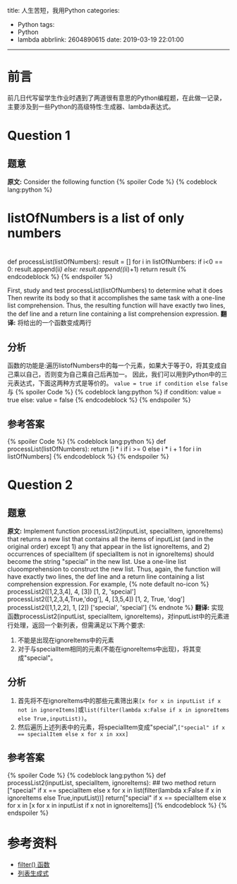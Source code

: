 title: 人生苦短，我用Python
categories:
  - Python
tags:
  - Python
  - lambda
abbrlink: 2604890615
date: 2019-03-19 22:01:00
---
# 前言
前几日代写留学生作业时遇到了两道很有意思的Python编程题，在此做一记录，主要涉及到一些Python的高级特性:生成器、lambda表达式。
<!--more-->

# Question 1
## 题意
**原文:**
Consider the following function
{% spoiler Code %}
{% codeblock lang:python %}
# listOfNumbers is a list of only numbers
#
def processList(listOfNumbers):
    result = []
    for i in listOfNumbers:
        if i<0 == 0:
            result.append(i*i)
        else:
            result.append((i*i)+1)
    return result
{% endcodeblock %}
{% endspoiler %}

First, study and test processList(listOfNumbers) to determine what it does Then rewrite its body so that it accomplishes the same task with a one-line list comprehension. Thus, the resulting function will have exactly two lines, the def line and a return line containing a list comprehension expression. 
**翻译:**
将给出的一个函数变成两行

## 分析
函数的功能是:遍历listofNumbers中的每一个元素，如果大于等于0，将其变成自己乘以自己，否则变为自己乘自己后再加一。
因此，我们可以用到Python中的三元表达式，下面这两种方式是等价的。
`value = true if condition else false`
与
{% spoiler Code %}
{% codeblock lang:python %}
if condition:
    value = true
else:
    value = false
{% endcodeblock %}
{% endspoiler %}

## 参考答案
{% spoiler Code %}
{% codeblock lang:python %}
def processList(listOfNumbers):
    return [i * i if i >= 0 else i * i + 1 for i in listOfNumbers]
{% endcodeblock %}
{% endspoiler %}

# Question 2
## 题意
**原文:**
Implement function processList2(inputList, specialItem, ignoreItems) that returns a new list that contains all the items of inputList (and in the original order) except 1) any that appear in the list ignoreItems, and 2) occurrences of specialItem (if specialItem is not in ignoreItems) should become the string "special" in the new list. Use a one-line list cluoomprehension to construct the new list. Thus, again, the function will have exactly two lines, the def line and a return line containing a list comprehension expression. For example,
{% note default no-icon %}
processList2([1,2,3,4], 4, [3])
[1, 2, 'special']
processList2([1,2,3,4,True,'dog'], 4, [3,5,4])
[1, 2, True, 'dog']
processList2([1,1,2,2], 1, [2])
['special', 'special']
{% endnote %}
**翻译:**
实现函数processList2(inputList, specialItem, ignoreItems)，对inputList中的元素进行处理，返回一个新列表，但需满足以下两个要求:
1. 不能是出现在ignoreItems中的元素
2. 对于与specialItem相同的元素(不能在ignoreItems中出现)，将其变成"special"。

## 分析
1. 首先将不在ignoreItems中的那些元素筛出来`[x for x in inputList if x not in ignoreItems]`或`list(filter(lambda x:False if x in ignoreItems else True,inputList))`。
2. 然后遍历上述列表中的元素，将specialItem变成"special",`["special" if x == specialItem else x for x in xxx]`

## 参考答案
{% spoiler Code %}
{% codeblock lang:python %}
def processList2(inputList, specialItem, ignoreItems):
    ## two method
    return ["special" if x == specialItem else x for x in list(filter(lambda x:False if x in ignoreItems else True,inputList))]
    return["special" if x == specialItem else x for x in [x for x in inputList if x not in ignoreItems]]
{% endcodeblock %}
{% endspoiler %}

# 参考资料
* [filter() 函数](http://www.runoob.com/python3/python3-func-filter.html)
* [列表生成式](https://www.liaoxuefeng.com/wiki/0014316089557264a6b348958f449949df42a6d3a2e542c000/001431779637539089fd627094a43a8a7c77e6102e3a811000)
